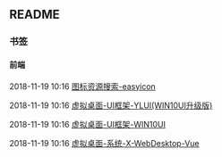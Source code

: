 ##  README

###  书签

####  前端

2018-11-19 10:16 [图标资源搜索-easyicon](https://www.easyicon.net/)

2018-11-19 10:16 [虚拟桌面-UI框架-YLUI(WIN10UI升级版)](https://ylui.yuri2.cn/)

2018-11-19 10:16 [虚拟桌面-UI框架-WIN10UI](http://win10ui.yuri2.cn/)

2018-11-19 10:16 [虚拟桌面-系统-X-WebDesktop-Vue](https://github.com/OXOYO/X-WebDesktop-Vue)
